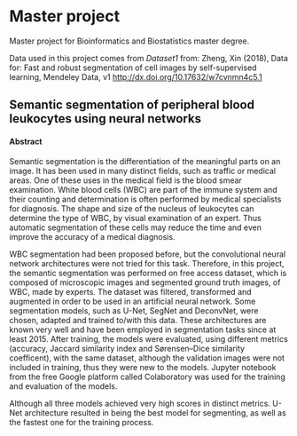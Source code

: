 # Master project
Master project for Bioinformatics and Biostatistics master degree.

Data used in this project comes from _Dataset1_ from: Zheng, Xin (2018), Data for: Fast and robust segmentation of cell images by self-supervised learning, Mendeley Data, v1 http://dx.doi.org/10.17632/w7cvnmn4c5.1

## Semantic segmentation of peripheral blood leukocytes using neural networks 
#### Abstract
Semantic segmentation is the differentiation of the meaningful parts on an image. It has been used in many distinct fields, such as traffic or medical areas. One of these uses in the medical field is the blood smear examination. White blood cells (WBC) are part of the immune system and their counting and determination is often performed by medical specialists for diagnosis. The shape and size of the nucleus of leukocytes can determine the type of WBC, by visual examination of an expert. Thus automatic segmentation of these cells may reduce the time and even improve the accuracy of a medical diagnosis.  

WBC segmentation had been proposed before, but the convolutional neural network architectures were not tried for this task. Therefore, in this project, the semantic segmentation was performed on free access dataset, which is composed of microscopic images and segmented ground truth images, of WBC, made by experts. The dataset was filtered, transformed and augmented in order to be used in an artificial neural network. Some segmentation models, such as U-Net, SegNet and DeconvNet, were chosen, adapted and trained to/with this data. These architectures are known very well and have been employed in segmentation tasks since at least 2015. After training, the models were evaluated, using different metrics (accuracy, Jaccard similarity index and Sørensen–Dice similarity coefficent), with the same dataset, although the validation images were not included in training, thus they were new to the models. Jupyter notebook from the free Google platform called Colaboratory was used for the training and evaluation of the models.

Although all three models achieved very high scores in distinct metrics. U-Net architecture resulted in being the best model for segmenting, as well as the fastest one for the training process.
